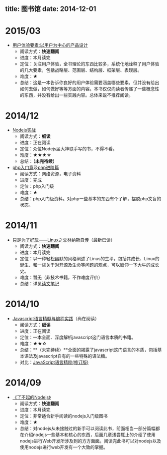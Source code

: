 title: 图书馆
date: 2014-12-01
---


# 2015/03

- [用户体验要素:以用户为中心的产品设计](http://www.amazon.cn/%E7%94%A8%E6%88%B7%E4%BD%93%E9%AA%8C%E8%A6%81%E7%B4%A0-%E4%BB%A5%E7%94%A8%E6%88%B7%E4%B8%BA%E4%B8%AD%E5%BF%83%E7%9A%84%E4%BA%A7%E5%93%81%E8%AE%BE%E8%AE%A1-%E5%8A%A0%E7%91%9E%E7%89%B9/dp/B0056E8VDS/ref=sr_1_1?ie=UTF8&qid=1425957581&sr=8-1&keywords=%E7%94%A8%E6%88%B7%E4%BD%93%E9%AA%8C%E8%A6%81%E7%B4%A0%EF%BC%9A%E4%BB%A5%E7%94%A8%E6%88%B7%E4%B8%BA%E4%B8%AD%E5%BF%83%E7%9A%84%E4%BA%A7%E5%93%81%E8%AE%BE%E8%AE%A1)
    - 阅读方式：**快速翻阅**
    - 进度：本月读完
    - 定位：关注用户体验，全书理论的东西比较多，系统化地诠释了用户体验的几大要素，包括战略层、范围层、结构层、框架层、表现层。
    - 难度：★
    - 总结：这是一本告诉你良好的用户体验需要涵盖哪些要素，但并没有给出如何去做，如何做好等等方面的内容。本书仅仅向读者传递了一些概念性的东西，并没有给出一些实践内容。总体来说不推荐阅读。


# 2014/12

- [Nodejs实战](http://item.jd.com/11457487.html)
    - 阅读方式：**细读**
    - 进度：正在阅读
    - 定位：众位Nodejs届大神联手写的书，不得不看。
    - 难度：★★★☆
    - 总结：**（未完待续）**
- [php入门篇](http://www.imooc.com/learn/54)及[php进阶篇](http://www.imooc.com/learn/26)
    - 阅读方式：网络资源，电子资料
    - 进度：完成
    - 定位：php入门级
    - 难度：★
    - 总结：php入门级资料。对php一些基本的东西有个了解，摆脱php文盲的状态。


# 2014/11

- [只是为了好玩——Linux之父林纳斯自传](http://www.amazon.cn/dp/B00MB51SAI/ref=pd_rhf_dp_s_cp_3_W8VW?_encoding=UTF8&refRID=1RYMH7VHBKXHSCWPN4DZ)（最新已读）
    - 阅读方式：**快速翻阅**
    - 进度：本月读完
    - 定位：以一种轻松幽默的风格阐述了Linus的生平，包括其成长、Linux的诞生、和一些关于对开源及生命等问题的观点，可以瞻仰一下大牛的成长史。
    - 难度：暂无（非技术书籍，不作难度评价）
    - 总结：详见[读文笔记](http://gejiawen.github.io/2014/11/25/%E8%AF%BB%E6%96%87%E7%AC%94%E8%AE%B0/%E8%AF%BB%E6%96%87%E7%AC%94%E8%AE%B0%EF%BC%9A%E5%8F%AA%E6%98%AF%E4%B8%BA%E4%BA%86%E5%A5%BD%E7%8E%A9%E2%80%94%E2%80%94Linux%E4%B9%8B%E7%88%B6%E6%9E%97%E7%BA%B3%E6%96%AF%E8%87%AA%E4%BC%A0/)


# 2014/10

- [Javascript语言精髓与编程实践](http://www.amazon.cn/JavaScript%E8%AF%AD%E8%A8%80%E7%B2%BE%E9%AB%93%E4%B8%8E%E7%BC%96%E7%A8%8B%E5%AE%9E%E8%B7%B5-%E5%91%A8%E7%88%B1%E6%B0%91/dp/B007IVAG8K/ref=sr_1_fkmr0_1?ie=UTF8&qid=1415092153&sr=8-1-fkmr0&keywords=Javascript%E8%AF%AD%E8%A8%80%E7%B2%BE%E9%AB%93%E4%B8%8E%E7%BC%96%E7%A8%8B%E5%AE%9E%E9%99%85)（尚在阅读）
    - 阅读方式：**细读**
    - 进度：正在阅读
    - 定位：一本全面、深度解析javascript这门语言本质的书籍。
    - 难度：★★☆
    - 总结：**（未完待续）**全面的揭露了javascript这门语言的本质，包括基本语法及javascript自有的一些特殊的语法糖。
    - 对比：[JavaScript语言精粹(修订版)](http://www.amazon.cn/JavaScript%E8%AF%AD%E8%A8%80%E7%B2%BE%E7%B2%B9-%E9%81%93%E6%A0%BC%E6%8B%89%E6%96%AF%E2%80%A2%E5%85%8B%E7%BD%97%E5%85%8B%E7%A6%8F%E5%BE%B7/dp/B0097CON2S/ref=sr_1_1?ie=UTF8&qid=1415093112&sr=8-1&keywords=Javascript%E8%AF%AD%E8%A8%80%E7%B2%BE%E9%AB%93)


# 2014/09

- [《了不起的Nodejs》](http://www.amazon.cn/%E4%BA%86%E4%B8%8D%E8%B5%B7%E7%9A%84Node-js-%E5%B0%86JavaScript%E8%BF%9B%E8%A1%8C%E5%88%B0%E5%BA%95-%E5%8A%B3%E5%A5%87/dp/B00GI7EO6U/ref=sr_1_1?ie=UTF8&qid=1415091973&sr=8-1&keywords=%E4%BA%86%E4%B8%8D%E8%B5%B7%E7%9A%84Nodejs)
    - 阅读方式：**快速翻阅**
    - 进度：本月读完
    - 定位：非常适合新手阅读的nodejs入门级图书
    - 难度：★
    - 总结：对nodejs从未接触过的新手可以阅读此书，前面相当一部分篇幅都在介绍nodejs一些基本和核心的东西，后面几章浅尝辄止的介绍了使用nodejs进行Web开发所涉及到的方方面面。阅读完此书可以对nodejs以及使用nodejs进行web开发有一个大致的掌握。

